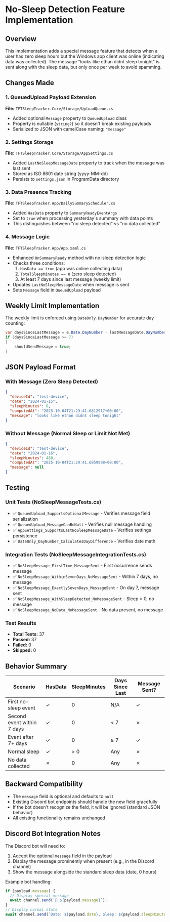 # No-Sleep Detection Feature Implementation

## Overview
This implementation adds a special message feature that detects when a user has zero sleep hours but the Windows app client was online (indicating data was collected). The message "looks like ethan didnt sleep tonight" is sent along with the sleep data, but only once per week to avoid spamming.

## Changes Made

### 1. QueuedUpload Payload Extension
**File:** `TFTSleepTracker.Core/Storage/UploadQueue.cs`
- Added optional `Message` property to `QueuedUpload` class
- Property is nullable (`string?`) so it doesn't break existing payloads
- Serialized to JSON with camelCase naming: `"message"`

### 2. Settings Storage
**File:** `TFTSleepTracker.Core/Storage/AppSettings.cs`
- Added `LastNoSleepMessageDate` property to track when the message was last sent
- Stored as ISO 8601 date string (yyyy-MM-dd)
- Persists to `settings.json` in ProgramData directory

### 3. Data Presence Tracking
**File:** `TFTSleepTracker.App/DailySummaryScheduler.cs`
- Added `HasData` property to `SummaryReadyEventArgs`
- Set to `true` when processing yesterday's summary with data points
- This distinguishes between "no sleep detected" vs "no data collected"

### 4. Message Logic
**File:** `TFTSleepTracker.App/App.xaml.cs`
- Enhanced `OnSummaryReady` method with no-sleep detection logic
- Checks three conditions:
  1. `HasData == true` (app was online collecting data)
  2. `TotalSleepMinutes == 0` (zero sleep detected)
  3. At least 7 days since last message (weekly limit)
- Updates `LastNoSleepMessageDate` when message is sent
- Sets `Message` field in `QueuedUpload` payload

## Weekly Limit Implementation
The weekly limit is enforced using `DateOnly.DayNumber` for accurate day counting:
```csharp
var daysSinceLastMessage = e.Date.DayNumber - lastMessageDate.DayNumber;
if (daysSinceLastMessage >= 7)
{
    shouldSendMessage = true;
}
```

## JSON Payload Format

### With Message (Zero Sleep Detected)
```json
{
  "deviceId": "test-device",
  "date": "2024-01-15",
  "sleepMinutes": 0,
  "computedAt": "2025-10-04T21:29:41.6812917+00:00",
  "message": "looks like ethan didnt sleep tonight"
}
```

### Without Message (Normal Sleep or Limit Not Met)
```json
{
  "deviceId": "test-device",
  "date": "2024-01-16",
  "sleepMinutes": 480,
  "computedAt": "2025-10-04T21:29:41.6859998+00:00",
  "message": null
}
```

## Testing

### Unit Tests (NoSleepMessageTests.cs)
- ✅ `QueuedUpload_SupportsOptionalMessage` - Verifies message field serialization
- ✅ `QueuedUpload_MessageCanBeNull` - Verifies null message handling
- ✅ `AppSettings_SupportsLastNoSleepMessageDate` - Verifies settings persistence
- ✅ `DateOnly_DayNumber_CalculatesDayDifference` - Verifies date math

### Integration Tests (NoSleepMessageIntegrationTests.cs)
- ✅ `NoSleepMessage_FirstTime_MessageSent` - First occurrence sends message
- ✅ `NoSleepMessage_WithinSevenDays_NoMessageSent` - Within 7 days, no message
- ✅ `NoSleepMessage_ExactlySevenDays_MessageSent` - On day 7, message sent
- ✅ `NoSleepMessage_WithSleepDetected_NoMessageSent` - Sleep > 0, no message
- ✅ `NoSleepMessage_NoData_NoMessageSent` - No data present, no message

### Test Results
- **Total Tests:** 37
- **Passed:** 37
- **Failed:** 0
- **Skipped:** 0

## Behavior Summary

| Scenario | HasData | SleepMinutes | Days Since Last | Message Sent? |
|----------|---------|--------------|-----------------|---------------|
| First no-sleep event | ✓ | 0 | N/A | ✓ |
| Second event within 7 days | ✓ | 0 | < 7 | ✗ |
| Event after 7+ days | ✓ | 0 | ≥ 7 | ✓ |
| Normal sleep | ✓ | > 0 | Any | ✗ |
| No data collected | ✗ | 0 | Any | ✗ |

## Backward Compatibility
- The `message` field is optional and defaults to `null`
- Existing Discord bot endpoints should handle the new field gracefully
- If the bot doesn't recognize the field, it will be ignored (standard JSON behavior)
- All existing functionality remains unchanged

## Discord Bot Integration Notes
The Discord bot will need to:
1. Accept the optional `message` field in the payload
2. Display the message prominently when present (e.g., in the Discord channel)
3. Show the message alongside the standard sleep data (date, 0 hours)

Example bot handling:
```javascript
if (payload.message) {
  // Display special message
  await channel.send(`🌙 ${payload.message}`);
}
// Display normal stats
await channel.send(`Date: ${payload.date}, Sleep: ${payload.sleepMinutes} minutes`);
```

